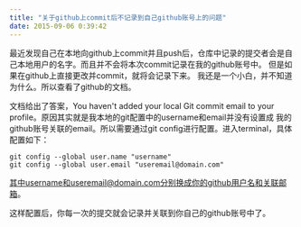 ```yaml
---
title: "关于github上commit后不记录到自己github账号上的问题"
date: 2015-09-06 0:39:42
---
```


最近发现自己在本地向github上commit并且push后，仓库中记录的提交者会是自己本地用户的名字。而且并不会将本次commit记录在我的github账号中。
但是如果在github上直接更改并commit，就将会记录下来。
我还是一个小白，并不知道为什么。所以查看了github的文档。

文档给出了答案，You haven't added your local Git commit email to your profile。原因其实就是我本地的git配置中的username和email并没有设置成
我的github账号关联的email。所以需要通过git config进行配置。进入terminal，具体配置如下：

<pre><code>git config --global user.name "username"
git config --global user.email "useremail@domain.com"</pre></code>

其中username和useremail@domain.com分别换成你的github用户名和关联邮箱。

这样配置后，你每一次的提交就会记录并关联到你自己的github账号中了。
